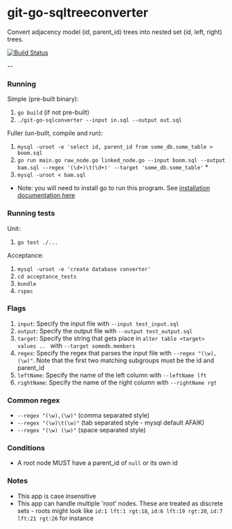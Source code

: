 # git-go-sqltreeconverter
Convert adjacency model (id, parent_id) trees into nested set (id, left, right) trees.

[![Build Status](https://travis-ci.org/jadekler/git-go-sqltreeconverter.svg)](https://travis-ci.org/jadekler/git-go-sqltreeconverter)

--

### Running

Simple (pre-built binary):

1. `go build` (if not pre-built)
1. `./git-go-sqlconverter --input in.sql --output out.sql`

Fuller (un-built, compile and run):

1. `mysql -uroot -e 'select id, parent_id from some_db.some_table > boom.sql`
1. `go run main.go raw_node.go linked_node.go --input boom.sql --output bam.sql --regex '(\d+)\t(\d+)' --target 'some_db.some_table'` *
1. `mysql -uroot < bam.sql`

* Note: you will need to install go to run this program. See [installation documentation here](https://golang.org/doc/install)

### Running tests

Unit:

1. `go test ./...`

Acceptance:

1. `mysql -uroot -e 'create database converter'`
1. `cd acceptance_tests`
1. `bundle`
1. `rspec`

### Flags

1. `input`: Specify the input file with `--input test_input.sql`
1. `output`: Specify the output file with `--output test_output.sql`
1. `target`: Specify the string that gets place in `alter table <target> values .. ` with `--target somedb.members`
1. `regex`: Specify the regex that parses the input file with `--regex "(\w),(\w)"`. Note that the first two matching subgroups must be the id and parent_id
1. `leftName`: Specify the name of the left column with `--leftName lft`
1. `rightName`: Specify the name of the right column with `--rightName rgt`

### Common regex

- `--regex "(\w),(\w)"` (comma separated style)
- `--regex "(\w)\t(\w)"` (tab separated style - mysql default AFAIK)
- `--regex "(\w) (\w)"` (space separated style)

### Conditions

- A root node MUST have a parent_id of `null` or its own id

### Notes

- This app is case insensitive
- This app can handle multiple 'root' nodes. These are treated as discrete sets - roots might look like `id:1 lft:1 rgt:18`, `id:6 lft:19 rgt:20`, `id:7 lft:21 rgt:26` for instance